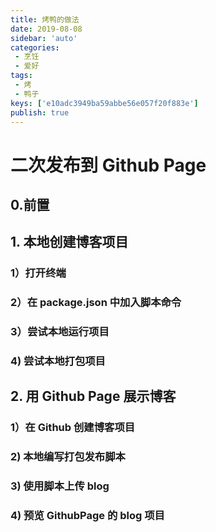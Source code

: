 ```yaml
---
title: 烤鸭的做法
date: 2019-08-08
sidebar: 'auto'
categories:
 - 烹饪
 - 爱好
tags:
 - 烤
 - 鸭子
keys: ['e10adc3949ba59abbe56e057f20f883e']
publish: true
---
```


# 二次发布到 Github Page
## 0.前置
## 1. 本地创建博客项目
### 1）打开终端
### 2）在 package.json 中加入脚本命令
### 3）尝试本地运行项目 
### 4) 尝试本地打包项目
## 2. 用 Github Page 展示博客
### 1）在 Github 创建博客项目
### 2) 本地编写打包发布脚本
### 3) 使用脚本上传 blog
### 4) 预览 GithubPage 的 blog 项目
